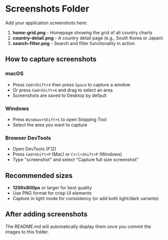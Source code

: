 # Screenshots Folder

Add your application screenshots here:

1. **home-grid.png** - Homepage showing the grid of all country charts
2. **country-detail.png** - A country detail page (e.g., South Korea or Japan)
3. **search-filter.png** - Search and filter functionality in action

## How to capture screenshots

### macOS
- Press `Cmd+Shift+4` then press `Space` to capture a window
- Or press `Cmd+Shift+4` and drag to select an area
- Screenshots are saved to Desktop by default

### Windows
- Press `Windows+Shift+S` to open Snipping Tool
- Select the area you want to capture

### Browser DevTools
- Open DevTools (F12)
- Press `Cmd+Shift+P` (Mac) or `Ctrl+Shift+P` (Windows)
- Type "screenshot" and select "Capture full size screenshot"

## Recommended sizes
- **1200x800px** or larger for best quality
- Use PNG format for crisp UI elements
- Capture in light mode for consistency (or add both light/dark variants)

## After adding screenshots
The README.md will automatically display them once you commit the images to this folder.
